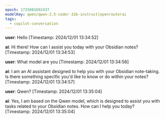 ```yaml
---
epoch: 1733081692437
modelKey: qwen/qwen-2.5-coder-32b-instruct|openrouterai
tags:
  - copilot-conversation
---
```


**user**: Hello
[Timestamp: 2024/12/01 13:34:52]

**ai**: Hi there! How can I assist you today with your Obsidian notes?
[Timestamp: 2024/12/01 13:34:53]

**user**: What model are you
[Timestamp: 2024/12/01 13:34:56]

**ai**: I am an AI assistant designed to help you with your Obsidian note-taking. Is there something specific you'd like to know or do within your notes?
[Timestamp: 2024/12/01 13:34:57]

**user**: Qwen?
[Timestamp: 2024/12/01 13:35:04]

**ai**: Yes, I am based on the Qwen model, which is designed to assist you with tasks related to your Obsidian notes. How can I help you today?
[Timestamp: 2024/12/01 13:35:04]
